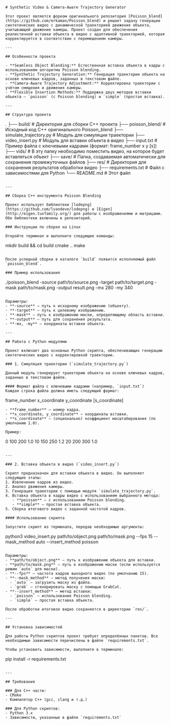 ```
# Synthetic Video & Camera-Aware Trajectory Generator

Этот проект является форком оригинального репозитория [Poisson_blend](https://github.com/erkaman/Poisson_blend) и решает задачу генерации синтетических видео с динамической траекторией движения объекта, учитывающей движение камеры. Проект создан для обеспечения реалистичной вставки объекта в видео с адаптивной траекторией, которая корректируется в соответствии с перемещением камеры.

---

## Особенности проекта

- **Seamless Object Blending:** Естественная вставка объекта в кадры с использованием алгоритма Poisson blending.
- **Synthetic Trajectory Generation:** Генерация траектории объекта на основе ключевых кадров, заданных в текстовом файле.
- **Camera-Aware Trajectory Adjustment:** Корректировка траектории с учётом смещения и движения камеры.
- **Flexible Insertion Methods:** Поддержка двух методов вставки объекта – `poisson` (с Poisson blending) и `simple` (простая вставка).

---

## Структура проекта

```
.
├── build/                  # Директория для сборки C++ проекта
├── poisson_blend/          # Исходный код C++ оригинального Poisson_blend
├── simulate_trajectory.py  # Модуль для симуляции траектории
├── video_insert.py         # Модуль для вставки объекта в видео
├── input.txt               # Пример файла с ключевыми кадрами (формат: frame_number x y [s])
├── vids/                   # В эту папку необходимо поместить видео, на которое будет вставляться объект
├── save/                  # Папка, создаваемая автоматически для сохранения промежуточных файлов
├── res/                   # Директория для сохранения результатов обработки видео
├── requirements.txt        # Файл с зависимостями для Python
└── README.md               # Этот файл
```

---

## Сборка C++ инструмента Poisson Blending

Проект использует библиотеки [lodepng](https://github.com/lvandeve/lodepng) и [Eigen](http://eigen.tuxfamily.org/) для работы с изображениями и матрицами. Обе библиотеки включены в репозиторий.

### Инструкции по сборке на Linux

Откройте терминал и выполните следующие команды:

```
mkdir build && cd build
cmake ..
make
```

После успешной сборки в каталоге `build` появится исполняемый файл `poisson_blend`.

### Пример использования

```
./poisson_blend -source path/to/source.png -target path/to/target.png -mask path/to/mask.png -output result.png -mx 280 -my 340
```

Параметры:
- **-source** — путь к исходному изображению (объекту).
- **-target** — путь к целевому изображению.
- **-mask** — путь к изображению маски, определяющему область вставки.
- **-output** — путь для сохранения результата.
- **-mx, -my** — координаты вставки объекта.

---

## Работа с Python модулями

Проект включает два основных Python скрипта, обеспечивающих генерацию синтетических видео с корректировкой траектории.

### 1. Симуляция траектории (`simulate_trajectory.py`)

Данный модуль генерирует траекторию объекта на основе ключевых кадров, заданных в текстовом файле.

#### Формат файла с ключевыми кадрами (например, `input.txt`)
Каждая строка файла должна иметь следующий формат:
```
frame_number x_coordinate y_coordinate [s_coordinate]
```
- **frame_number** — номер кадра.
- **x_coordinate, y_coordinate** — координаты вставки.
- **s_coordinate** — (опционально) коэффициент масштабирования (по умолчанию 1.0).

Пример:
```
0 100 200 1.0
10 150 250 1.2
20 200 300 1.0
```

---

### 2. Вставка объекта в видео (`video_insert.py`)

Скрипт предназначен для вставки объекта в видео. Он выполняет следующие этапы:
1. Извлечение кадров из видео.
2. Анализ движения камеры.
3. Генерация траектории с помощью модуля `simulate_trajectory.py`.
4. Вставка объекта в кадры видео с использованием выбранного метода:
   - **poisson** — с использованием Poisson blending.
   - **simple** — простая вставка объекта.
5. Сборка итогового видео с заданной частотой кадров.

#### Использование скрипта

Запустите скрипт из терминала, передав необходимые аргументы:

```
python3 video_insert.py path/to/object.png path/to/mask.png --fps 15 --mask_method auto --insert_method poisson
```

Параметры:
- **path/to/object.png** — путь к изображению объекта для вставки.
- **path/to/mask.png** — путь к изображению маски (если используется режим `auto` для маски).
- **--fps** — частота кадров выходного видео (по умолчанию 15).
- **--mask_method** — метод получения маски:
  - `auto` — загрузить маску из файла.
  - `grab` — сгенерировать маску с помощью GrabCut.
- **--insert_method** — метод вставки:
  - `poisson` — использование Poisson blending.
  - `simple` — простая вставка объекта.

После обработки итоговое видео сохраняется в директории `res/`.

---

## Установка зависимостей

Для работы Python скриптов проект требует определённых пакетов. Все необходимые зависимости перечислены в файле `requirements.txt`.

Чтобы установить зависимости, выполните в терминале:

```
pip install -r requirements.txt
```

---

## Требования

### Для C++ части:
- CMake
- Компилятор C++ (gcc, clang и т.д.)

### Для Python скриптов:
- Python 3.x
- Зависимости, указанные в файле `requirements.txt`
```
